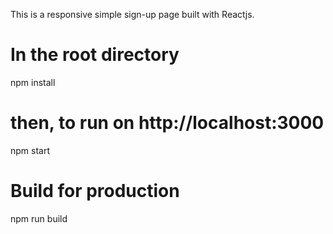 This is a responsive simple sign-up page built with Reactjs.

# In the root directory
npm install

# then, to run on http://localhost:3000
npm start

# Build for production
npm run build